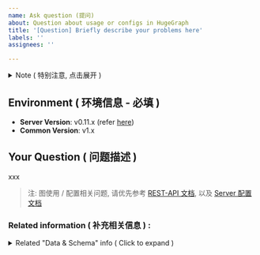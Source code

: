 ```yaml
---
name: Ask question (提问)
about: Question about usage or configs in HugeGraph
title: '[Question] Briefly describe your problems here'
labels: ''
assignees: ''

---
```


<details>
<summary> Note ( 特别注意, 点击展开 ) </summary>

### Note ( 特别注意 ) : 

> 1. 请先**搜索**, 并**确认**现有的 [Issues](https://github.com/hugegraph/hugegraph/issues) 与 [FAQ](https://hugegraph.github.io/hugegraph-doc/guides/faq.html) 中没有与您相同 / 相关的问题, 请勿重复提交
> 2. 我们需要尽可能**详细**的信息来**分析**问题, 越详细的信息 (包括**日志 / 截图 / 配置**等) 会**越快**被响应和处理
> 3. Issue 标题请保持原有模板`[分类]`, 长段描述之间可以增加空行或使用`序号`标记, 保持排版清晰
> 4. 请关注提交的 issue, 缺乏信息 / 长时间 ( > 14 天) 没有回复, issue 可能会被 **关闭** (更新时会再开启)

</details>

## Environment ( 环境信息 - 必填 )
- **Server Version**: v0.11.x (refer [here](https://hugegraph.github.io/hugegraph-doc/clients/restful-api/other.html))
- **Common Version**: v1.x

## Your Question ( 问题描述 )
<!-- 请提供清晰的截图, 动图录屏更佳  -->

xxx

> 注: 图使用 / 配置相关问题, 请优先参考 [REST-API 文档](https://hugegraph.github.io/hugegraph-doc/clients/hugegraph-api.html), 以及 [Server 配置文档](https://hugegraph.github.io/hugegraph-doc/config/config-option.html)

### Related information ( 补充相关信息 ) :
<details>
<summary> Related "Data & Schema" info ( Click to expand ) </summary>

### Vertex/Edge example ( 问题点 / 边数据举例 )

```javascript
// JSON of Vertex / Edge ⬇

```

### Schema [VertexLabel, EdgeLabel, IndexLabel] ( 元数据结构 )

```javascript
// JSON of GraphSchema ⬇

```
</details>
